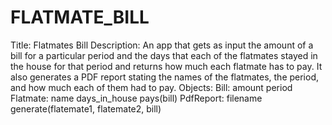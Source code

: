 # FLATMATE_BILL
Title: Flatmates Bill
Description: An app that gets as input the amount of a bill for a particular period and the days that each of
the flatmates stayed in the house for that period and returns how much each flatmate has to
pay. It also generates a PDF report stating the names of the flatmates, the period, and how much
each of them had to pay.
Objects: Bill:
            amount
            period
         Flatmate:
            name
            days_in_house
            pays(bill)
         PdfReport:
            filename
            generate(flatemate1, flatemate2, bill)
            
